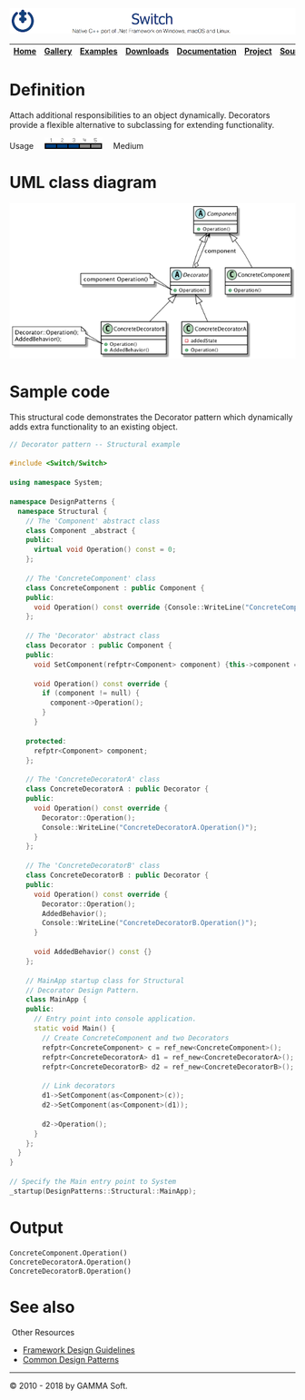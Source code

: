 ![Switch Header](Pictures/SwitchNativeC++port.png)

| [Home](Home.md) | [Gallery](Gallery.md) | [Examples](Examples.md) | [Downloads](Downloads.md) | [Documentation](Documentation.md) | [Project](https://sourceforge.net/projects/switchpro) | [Source](https://github.com/gammasoft71/switch) | [License](License.md) | [Contact](Contact.md) | [GAMMA Soft](https://gammasoft71.wixsite.com/gammasoft) |
|-----------------|-----------------------|-------------------------|-------------------------|-----------------------------------|-------------------------------------------------------|-------------------------------------------------|-----------------------|-----------------------|---------------------------------------------------------|

# Definition

Attach additional responsibilities to an object dynamically. Decorators provide a flexible alternative to subclassing for extending functionality.

Usage     ![Usage](Pictures/Usage3.png)     Medium

# UML class diagram

![AbstractFactory](Diagrams/UML/DesignPatterns/Decorator.png)

# Sample code

This structural code demonstrates the Decorator pattern which dynamically adds extra functionality to an existing object.

```c++
// Decorator pattern -- Structural example
 
#include <Switch/Switch>
 
using namespace System;
 
namespace DesignPatterns {
  namespace Structural {
    // The 'Component' abstract class
    class Component _abstract {
    public:
      virtual void Operation() const = 0;
    };
    
    // The 'ConcreteComponent' class
    class ConcreteComponent : public Component {
    public:
      void Operation() const override {Console::WriteLine("ConcreteComponent.Operation()");}
    };
    
    // The 'Decorator' abstract class
    class Decorator : public Component {
    public:
      void SetComponent(refptr<Component> component) {this->component = component;}
      
      void Operation() const override {
        if (component != null) {
          component->Operation();
        }
      }
      
    protected:
      refptr<Component> component;
    };
    
    // The 'ConcreteDecoratorA' class
    class ConcreteDecoratorA : public Decorator {
    public:
      void Operation() const override {
        Decorator::Operation();
        Console::WriteLine("ConcreteDecoratorA.Operation()");
      }
    };
    
    // The 'ConcreteDecoratorB' class
    class ConcreteDecoratorB : public Decorator {
    public:
      void Operation() const override {
        Decorator::Operation();
        AddedBehavior();
        Console::WriteLine("ConcreteDecoratorB.Operation()");
      }
      
      void AddedBehavior() const {}
    };
    
    // MainApp startup class for Structural
    // Decorator Design Pattern.
    class MainApp {
    public:
      // Entry point into console application.
      static void Main() {
        // Create ConcreteComponent and two Decorators
        refptr<ConcreteComponent> c = ref_new<ConcreteComponent>();
        refptr<ConcreteDecoratorA> d1 = ref_new<ConcreteDecoratorA>();
        refptr<ConcreteDecoratorB> d2 = ref_new<ConcreteDecoratorB>();
        
        // Link decorators
        d1->SetComponent(as<Component>(c));
        d2->SetComponent(as<Component>(d1));
        
        d2->Operation();
      }
    };
  }
}
 
// Specify the Main entry point to System
_startup(DesignPatterns::Structural::MainApp);
```

# Output

```
ConcreteComponent.Operation()
ConcreteDecoratorA.Operation()
ConcreteDecoratorB.Operation()
```

# See also
​
Other Resources

* [Framework Design Guidelines](FrameworkDesignGuidelines.md)
* [Common Design Patterns](CommonDesignPatterns.md)

______________________________________________________________________________________________

© 2010 - 2018 by GAMMA Soft.
